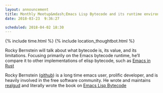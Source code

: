 ```yaml
---
layout: announcement
title: Monthly Meetup&mdash;Emacs Lisp Bytecode and its runtime environment
date: 2018-03-23  9:36:27

scheduled: 2018-04-02 18:30
---
```


{% include time.html %}
{% include location_thoughtbot.html %}

Rocky Bernstein will talk about what bytecode is, its value, and its
limitations. Focusing primarily on the Emacs bytecode runtime, he’ll
compare it to other implementations of elisp bytecode, such as [Emacs in
Rust]

Rocky Bernstein ([github]) is a long time emacs user, prolific
developer, and is heavily involved in the free software community. He
wrote and maintains [realgud] and literally wrote the book on [Emacs
Lisp Bytecode]

[github]: https://github.com/rocky
[realgud]: https://github.com/realgud/realgud
[Emacs Lisp Bytecode]: https://github.com/rocky/elisp-bytecode
[Emacs in Rust]: https://github.com/Wilfred/remacs
